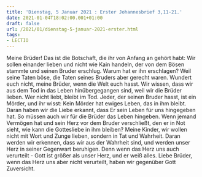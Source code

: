 ```yaml
---
title: 'Dienstag, 5 Januar 2021 : Erster Johannesbrief 3,11-21.'
date: 2021-01-04T18:02:00.001+01:00
draft: false
url: /2021/01/dienstag-5-januar-2021-erster.html
tags: 
- LECTIO
---
```


Meine Brüder! Das ist die Botschaft, die ihr von Anfang an gehört habt: Wir sollen einander lieben und nicht wie Kain handeln, der von dem Bösen stammte und seinen Bruder erschlug. Warum hat er ihn erschlagen? Weil seine Taten böse, die Taten seines Bruders aber gerecht waren. Wundert euch nicht, meine Brüder, wenn die Welt euch hasst. Wir wissen, dass wir aus dem Tod in das Leben hinübergegangen sind, weil wir die Brüder lieben. Wer nicht liebt, bleibt im Tod. Jeder, der seinen Bruder hasst, ist ein Mörder, und ihr wisst: Kein Mörder hat ewiges Leben, das in ihm bleibt. Daran haben wir die Liebe erkannt, dass Er sein Leben für uns hingegeben hat. So müssen auch wir für die Brüder das Leben hingeben. Wenn jemand Vermögen hat und sein Herz vor dem Bruder verschließt, den er in Not sieht, wie kann die Gottesliebe in ihm bleiben? Meine Kinder, wir wollen nicht mit Wort und Zunge lieben, sondern in Tat und Wahrheit. Daran werden wir erkennen, dass wir aus der Wahrheit sind, und werden unser Herz in seiner Gegenwart beruhigen. Denn wenn das Herz uns auch verurteilt - Gott ist größer als unser Herz, und er weiß alles. Liebe Brüder, wenn das Herz uns aber nicht verurteilt, haben wir gegenüber Gott Zuversicht.